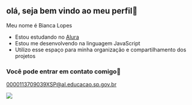 ## olá, seja bem vindo ao meu perfil💙

Meu nome é Bianca Lopes

- Estou estudando no [Alura](https://www.alura.com.br)
- Estou me desenvolvendo na linguagem JavaScript
- Utilizo esse espaço para minha organização e compartilhamento dos projetos

### Você pode entrar em contato comigo📧

0000113709039XSP@al.educacao.sp.gov.br





![](https://tenor.com/pt-BR/view/cantando-singing-musica-do-campo-country-music-caipira-gif-24959202)
   
